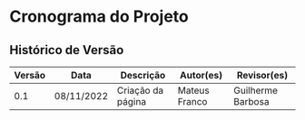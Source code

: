# Cronograma do Projeto

## Histórico de Versão
| Versão | Data | Descrição |  Autor(es) | Revisor(es) |
| --- | --- | --- | --- | --- |
| 0.1 | 08/11/2022 | Criação da página | Mateus Franco | Guilherme Barbosa |